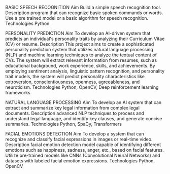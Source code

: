 BASIC SPEECH RECOGNITION
Aim 
 Build a simple speech recognition tool.
Description
 program that can recognize basic spoken commands or words. Use a pre
 trained model or a basic algorithm for speech recognition.
Technologies
 Python

PERSONALITY PREDICTION
Aim 
 To develop an AI-driven system that predicts an individual's personality traits by
 analyzing their Curriculum Vitae (CV) or resume.
Description
 This project aims to create a sophisticated personality prediction system that utilizes
 natural language processing (NLP) and machine learning techniques to analyze the
 textual content of CVs. The system will extract relevant information from resumes,
 such as educational background, work experience, skills, and achievements. By
 employing sentiment analysis, linguistic pattern recognition, and personality trait
 models, the system will predict personality characteristics like extroversion,
 conscientiousness, openness, agreeableness, and neuroticism.
Technologies
 Python, OpenCV, Deep reinforcement learning frameworks


NATURAL LANGUAGE PROCESSING
Aim 
 To develop an AI system that can extract and summarize key legal information from
 complex legal documents.
Description
 advanced NLP techniques to process and understand legal language, and
 identify key clauses, and generate concise summaries.
Technologies
 Python, SpaCy, Transformers

FACIAL EMOTIONS DETECTION
Aim 
 To develop a system that can recognize and classify facial expressions in images or
 real-time video.
Description
 facial emotion detection model capable of identifying different emotions
 such as happiness, sadness, anger, etc., based on facial features. Utilize pre-trained
 models like CNNs (Convolutional Neural Networks) and datasets with labeled facial
 emotion expressions.
Technologies
 Python, OpenCV
 
